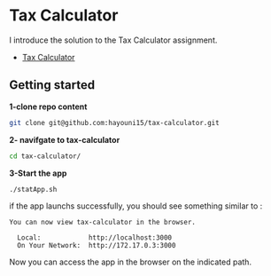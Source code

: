 # Tax Calculator

I introduce the solution to the Tax Calculator assignment.

* [Tax Calculator](./api/tax_calculator/INSTRUCTIONS.md)

## Getting started

**1-clone repo content**
```bash
git clone git@github.com:hayouni15/tax-calculator.git
```
**2- navifgate to tax-calculator**

```bash
cd tax-calculator/
```
**3-Start the app**

```bash
./statApp.sh 
```

if the app launchs successfully, you should see something similar to :
```
You can now view tax-calculator in the browser.

  Local:            http://localhost:3000
  On Your Network:  http://172.17.0.3:3000
```
Now you can access the app in the browser on the indicated path.
